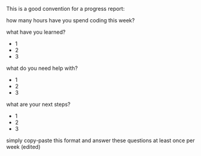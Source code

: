 This is a good convention for a progress report:

how many hours have you spend coding this week?

what have you learned?

- 1
- 2
- 3

what do you need help with?

- 1
- 2
- 3

what are your next steps?

- 1
- 2
- 3

simply copy-paste this format and answer these questions at least once per week (edited)

